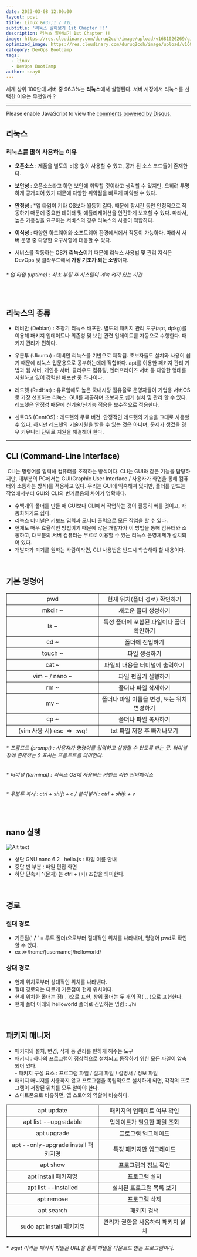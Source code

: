 ```yaml
---
date: 2023-03-08 12:00:00
layout: post
title: Linux &#35;1 / TIL
subtitle: '리눅스 알아보기 1st Chapter !!'
description: 리눅스 알아보기 1st Chapter !!
image: https://res.cloudinary.com/duruq2coh/image/upload/v1681026269/gitio/linux_n3yuon.png
optimized_image: https://res.cloudinary.com/duruq2coh/image/upload/v1681026269/gitio/linux_n3yuon.png
category: DevOps Bootcamp
tags:
  - linux
  - DevOps BootCamp
author: seay0
---
```


세계 상위 100만대 서버 중 96.3%는 **리눅스**에서 실행된다. 서버 시장에서 리눅스를 선택한 이유는 무엇일까 ?

---
<div id="disqus_thread"></div>
<script>
    /**
    *  RECOMMENDED CONFIGURATION VARIABLES: EDIT AND UNCOMMENT THE SECTION BELOW TO INSERT DYNAMIC VALUES FROM YOUR PLATFORM OR CMS.
    *  LEARN WHY DEFINING THESE VARIABLES IS IMPORTANT: https://disqus.com/admin/universalcode/#configuration-variables    */
    /*
    var disqus_config = function () {
    this.page.url = PAGE_URL;  // Replace PAGE_URL with your page's canonical URL variable
    this.page.identifier = PAGE_IDENTIFIER; // Replace PAGE_IDENTIFIER with your page's unique identifier variable
    };
    */
    (function() { // DON'T EDIT BELOW THIS LINE
    var d = document, s = d.createElement('script');
    s.src = 'https://seay0-github-io.disqus.com/embed.js';
    s.setAttribute('data-timestamp', +new Date());
    (d.head || d.body).appendChild(s);
    })();
</script>
<noscript>Please enable JavaScript to view the <a href="https://disqus.com/?ref_noscript">comments powered by Disqus.</a></noscript>

## 리눅스

### 리눅스를 많이 사용하는 이유 
- **오픈소스** : 제품을 별도의 비용 없이 사용할 수 있고, 공개 된 소스 코드들이 존재한다.  
- **보안성** : 오픈소스라고 하면 보안에 취약할 것이라고 생각할 수 있지만, 오히려 투명하게 공개되어 있기 때문에 다양한 취약점을 빠르게 파악할 수 있다.  
- **안정성** : \*업 타임이 기타 OS보다 월등히 길다. 때문에 장시간 동안 안정적으로 작동하기 때문에 중요한 데이터 및 애플리케이션을 안전하게 보호할 수 있다. 따라서, 높은 가용성을 요구하는 서비스의 경우 리눅스의 사용이 적합하다.  
- **이식성** : 다양한 하드웨어와 소프트웨어 환경에서에서 작동이 가능하다. 따라서 서버 운영 중 다양한 요구사항에 대응할 수 있다.

- 서비스를 작동하는 OS가 **리눅스**이기 때문에 리눅스 사용법 및 관리 지식은 DevOps 및 클라우드에서 **가장 기초가 되는 소양**이다.

###### \* 업 타임 (uptime) : 최초 부팅 후 시스템이 계속 켜져 있는 시간

<br>

## 리눅스의 종류  

- 데비안 (Debian) : 초창기 리눅스 배포판. 별도의 패키지 관리 도구(apt, dpkg)를 이용해 패키지 업데이트나 의존성 및 보안 관련 업데이트를 자동으로 수행한다. 패키지 관리가 편하다.  

- 우분투 (Ubuntu) : 데비안 리눅스를 기반으로 제작됨. 초보자들도 설치와 사용이 쉽기 때문에 리눅스 입문용으로 공부하는데에 적합하다. apt를 이용한 패키지 관리 기법과 웹 서버, 개인용 서버, 클라우드 컴퓨팅, 엔터프라이즈 서버 등 다양한 형태를 지원하고 있어 강력한 배포판 중 하나이다.  

- 레드햇 (RedHat) : 유료임에도 높은 국내시장 점유율로 운영자들이 기업용 서버OS로 가장 선호하는 리눅스. GUI를 제공하며 초보자도 쉽게 설치 및 관리 할 수 있다. 레드햇은 안정성 때문에 신기술/신기능 적용을 보수적으로 적용한다.   

- 센트OS (CentOS) : 레드햇의 무료 버전. 안정적인 레드햇의 기술을 그대로 사용할 수 있다. 하지만 레드햇의 기술지원을 받을 수 있는 것은 아니며, 문제가 생겼을 경우 커뮤니티 단위로 지원을 해결해야 한다.

---

## CLI (Command-Line Interface)  

 CLI는 명령어를 입력해 컴퓨터를 조작하는 방식이다. CLI는 GUI와 같은 기능을 담당하지만, 대부분의 PC에서는 GUI(Graphic User Interface / 사용자가 화면을 통해 컴퓨터와 소통하는 방식)를 적용하고 있다. 우리는 GUI에 익숙해져 있지만, 폴더를 만드는 작업에서부터 GUI와 CLI의 번거로움의 차이가 명확하다.

-   수백개의 폴더를 만들 때 GUI보다 CLI에서 작업하는 것이 월등히 빠를 것이고, 자동화하기도 쉽다.
-   리눅스 터미널은 키보드 입력과 모니터 출력으로 모든 작업을 할 수 있다.
-   현재도 매우 효율적인 방법이기 때문에 많은 개발자가 이 방법을 통해 컴퓨터와 소통하고, 대부분의 서버 컴퓨터는 무료로 이용할 수 있는 리눅스 운영체제가 설치되어 있다.
-   개발자가 되기를 원하는 사람이라면, CLI 사용법은 반드시 학습해야 할 내용이다.  

<br>

## **기본 명령어**  


<table style="border-collapse: collapse; width: 100%;" border="1" data-ke-align="alignLeft" data-ke-style="style4">
<tbody>
<tr>
<td style="width: 50%; text-align: center;">pwd</td>
<td style="width: 50%; text-align: center;">현재 위치(폴더 경로) 확인하기</td>
</tr>
<tr>
<td style="width: 50%; text-align: center;">mkdir ~</td>
<td style="width: 50%; text-align: center;">새로운 폴더 생성하기</td>
</tr>
<tr>
<td style="width: 50%; text-align: center;">ls ~</td>
<td style="width: 50%; text-align: center;">특정 폴더에 포함된 파일이나 폴더 확인하기</td>
</tr>
<tr>
<td style="width: 50%; text-align: center;">cd ~</td>
<td style="width: 50%; text-align: center;">폴더에 진입하기</td>
</tr>
<tr>
<td style="width: 50%; text-align: center;">touch ~</td>
<td style="width: 50%; text-align: center;">파일 생성하기</td>
</tr>
<tr>
<td style="width: 50%; text-align: center;">cat ~</td>
<td style="width: 50%; text-align: center;">파일의 내용을 터미널에 출력하기</td>
</tr>
<tr>
<td style="width: 50%; text-align: center;">vim ~ / nano ~</td>
<td style="width: 50%; text-align: center;">파일 편집기 실행하기</td>
</tr>
<tr>
<td style="width: 50%; text-align: center;">rm ~</td>
<td style="width: 50%; text-align: center;">폴더나 파일 삭제하기</td>
</tr>
<tr>
<td style="width: 50%; text-align: center;">mv ~</td>
<td style="width: 50%; text-align: center;">폴더나 파일 이름을 변경, 또는 위치 변경하기</td>
</tr>
<tr>
<td style="width: 50%; text-align: center;">cp ~</td>
<td style="width: 50%; text-align: center;">폴더나 파일 복사하기</td>
</tr>
<tr>
<td style="width: 50%; text-align: center;">(vim 사용 시) esc&nbsp; =&gt;&nbsp; :wq!</td>
<td style="width: 50%; text-align: center;">txt 파일 저장 후 빠져나오기</td>
</tr>
</tbody>
</table>

###### \* 프롬프트 (prompt) : 사용자가 명령어를 입력하고 실행할 수 있도록 하는 곳. 터미널 창에 존재하는 $ 표시는 프롬프트를 의미한다.  
###### \* 터미널 (terminal) : 리눅스 OS에 사용되는 커맨드 라인 인터페이스  
###### \* 우분투 복사 : ctrl + shift + c / 붙여넣기 : ctrl + shift + v

<br>

## **nano 실행**

![Alt text](https://res.cloudinary.com/duruq2coh/image/upload/v1681027363/gitio/post/nano_yr1y3q.png)


-   상단 GNU nano 6.2   hello.js : 파일 이름 안내
-   중단 빈 부분 : 파일 편집 화면
-   하단 단축키 ^(문자) 는 ctrl + (키) 조합을 의미한다.


<br>

## 경로

### 절대 경로  
- 기준점(' **/** ' = 루트 폴더)으로부터 절대적인 위치를 나타내며, 명령어 pwd로 확인할 수 있다.  
- ex ≫/home/\[username\]/helloworld/  
  

### 상대 경로  
- 현재 위치로부터 상대적인 위치를 나타낸다.  
- 절대 경로와는 다르게 기준점이 현재 위치이다.  
- 현재 위치한 폴더는 점( **.** )으로 표현, 상위 폴더는 두 개의 점( **..** )으로 표현한다.  
- 현재 폴더 아래의 helloworld 폴더로 진입하는 명령 : ./hi

<br>

## 패키지 매니저

-   패키지의 설치, 변경, 삭제 등 관리를 편하게 해주는 도구
-   패키지 : 하나의 프로그램이 정상적으로 설치되고 동작하기 위한 모든 파일이 압축되어 있다.  
    \- 패키지 구성 요소 : 프로그램 파일 / 설치 파일 / 설명서 / 정보 파일
-   패키지 매니저를 사용하지 않고 프로그램을 독립적으로 설치하게 되면, 각각의 프로그램이 저장된 위치를 모두 알아야 한다.
-   스마트폰으로 비유하면, 앱 스토어와 역할이 비슷하다.

<table style="border-collapse: collapse; width: 100%;" border="1" data-ke-align="alignLeft" data-ke-style="style4">
<tbody>
<tr>
<td style="width: 50%; text-align: center;">apt update</td>
<td style="width: 50%; text-align: center;">패키지의 업데이트 여부 확인</td>
</tr>
<tr>
<td style="width: 50%; text-align: center;">apt list --upgradable</td>
<td style="width: 50%; text-align: center;">업데이트가 필요한 파일 조회</td>
</tr>
<tr>
<td style="width: 50%; text-align: center;">apt upgrade</td>
<td style="width: 50%; text-align: center;">프로그램 업그레이드</td>
</tr>
<tr>
<td style="width: 50%; text-align: center;">apt --only-upgrade install 패키지명</td>
<td style="width: 50%; text-align: center;">특정 패키지만 업그레이드</td>
</tr>
<tr>
<td style="width: 50%; text-align: center;">apt show</td>
<td style="width: 50%; text-align: center;">프로그램의 정보 확인</td>
</tr>
<tr>
<td style="width: 50%; text-align: center;">apt install 패키지명</td>
<td style="width: 50%; text-align: center;">프로그램 설치</td>
</tr>
<tr>
<td style="width: 50%; text-align: center;">apt list --installed</td>
<td style="width: 50%; text-align: center;">설치된 프로그램 목록 보기</td>
</tr>
<tr>
<td style="width: 50%; text-align: center;">apt remove</td>
<td style="width: 50%; text-align: center;">프로그램 삭제</td>
</tr>
<tr>
<td style="width: 50%; text-align: center;">apt search</td>
<td style="width: 50%; text-align: center;">패키지 검색</td>
</tr>
<tr>
<td style="width: 50%; text-align: center;">sudo apt install 패키지명</td>
<td style="width: 50%; text-align: center;">관리자 권한을 사용하여 패키지 설치</td>
</tr>
</tbody>
</table>

###### \* wget 이라는 패키지 파일은 URL을 통해 파일을 다운로드 받는 프로그램이다.
